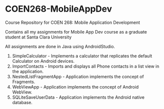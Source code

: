 # COEN268-MobileAppDev
Course Repository for COEN 268: Mobile Application Development

Contains all my assignments for Mobile App Dev course as a graduate student at Santa Clara University

All assignments are done in Java using AndroidStudio.

1. SimpleCalculator - Implements a calculator that replicates the default Calculator on Android devices.
2. ImportContacts - Imports and displays all Phone contacts in a list view in the application.
3. NestedListFragmentApp - Application implements the concept of Fragments.
4. WebViewApp - Application implements the concept of Android WebView.
5. SQLiteSaveUserData - Application implements the Android native database.
